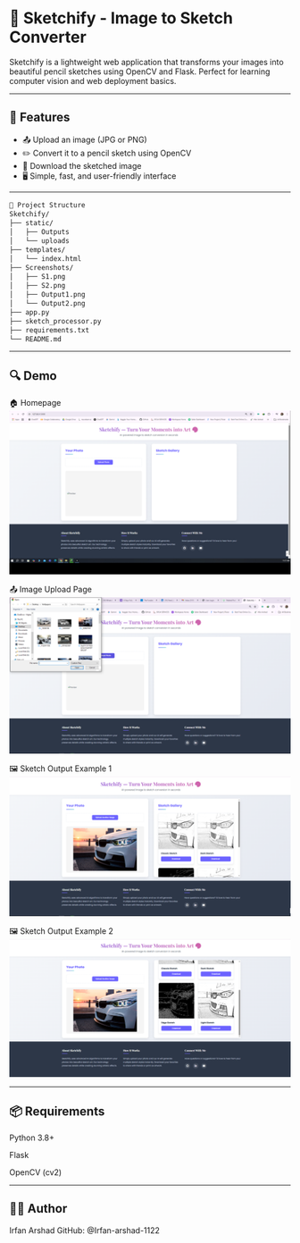 # 🎨 Sketchify - Image to Sketch Converter

Sketchify is a lightweight web application that transforms your images into beautiful pencil sketches using OpenCV and Flask. Perfect for learning computer vision and web deployment basics.

---

## 🚀 Features

- 📤 Upload an image (JPG or PNG)
- ✏️ Convert it to a pencil sketch using OpenCV
- 💾 Download the sketched image
- 🖥️ Simple, fast, and user-friendly interface

---

```
📁 Project Structure
Sketchify/
├── static/
│   ├── Outputs
│   └── uploads
├── templates/
│   └── index.html
├── Screenshots/
│   ├── S1.png
│   ├── S2.png
│   ├── Output1.png
│   └── Output2.png
├── app.py
├── sketch_processor.py
├── requirements.txt
└── README.md
```

---

## 🔍 Demo

🏠 Homepage  
![Homepage Screenshot](Screenshots/S1.png)

📤 Image Upload Page  
![Upload Page Screenshot](Screenshots/S2.png)

🖼️ Sketch Output Example 1  
![Output Example 1](Screenshots/Output1.png)

🖼️ Sketch Output Example 2  
![Output Example 2](Screenshots/Output2.png)

---

## 📦 Requirements

Python 3.8+

Flask

OpenCV (cv2)

---

##  🙋‍♂️ Author

Irfan Arshad
GitHub: @Irfan-arshad-1122

